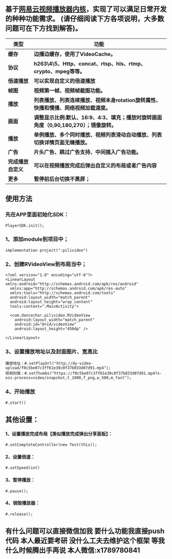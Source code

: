 
## 基于[网易云视频播放器内核](http://dev.yunxin.163.com/docs/product/)，实现了可以满足日常开发的种种功能需求。 (请仔细阅读下方各项说明，大多数问题可在下方找到解答)。


类型 | 功能
-------- | ---
**缓存**|**边播边缓存，使用了VideoCache。**
**协议**|**h263\4\5、Http、concat、rtsp、hls、rtmp、crypto、mpeg等等。**
**倍速播放**|**可以实现自定义的倍速播放**
**帧图**|**视频第一帧、视频帧截图功能。**
**播放**|**列表播放、列表连续播放、视频本身rotation旋转属性、快播和慢播、网络视频加载速度。**
**画面**|**调整显示比例:默认、16:9、4:3、填充；播放时旋转画面角度（0,90,180,270）；镜像旋转。**
**播放**|**单例播放、多个同时播放、视频列表滑动自动播放、列表切换详情页面无缝播放。**
**广告**|**片头广告、跳过广告支持、中间插入广告功能。**
**完成播放自定义**|**可以在视频播放完成后弹出自定义的布局或者广告内容**
**更多**|**暂停前后台切换不黑屏；**

## 使用方法
### 先在APP里面初始化SDK：
    PlayerSDK.init();
### 1、添加module到项目中；
    implementation project(":pilivideo")
### 2、创建RVideoView到布局当中；
    <?xml version="1.0" encoding="utf-8"?>
    <LinearLayout xmlns:android="http://schemas.android.com/apk/res/android"
      xmlns:app="http://schemas.android.com/apk/res-auto"
      xmlns:tools="http://schemas.android.com/tools"
      android:layout_width="match_parent"
      android:layout_height="wrap_content"
      tools:context=".MainActivity">

      <com.dancechar.pilivideo.RVideoView
        android:layout_width="match_parent"
        android:id="@+id/videoView"
        android:layout_height="450dp" />

    </LinearLayout>
### 3、设置播放地址以及封面图片、宽高比
    播放地址：#.setPlayUrl("http://dy-video-upload/f0c5be07c3ff61e30c0f37b033d07d91.mp4");
    视频封面：#.setThumbs("https://f0c5be07c3ff61e30c0f37b033d07d91.mp4?x-oss-process=video/snapshot,t_1000,f_png,w_500,m_fast");
### 4、开始播放
    #.start()
 
 
 ## 其他设置：
 #### 1、设置播放完成布局【类似播放完成弹出分享面板】：
    #.setCompleteController(new Test(this));
 #### 2、设置倍速：
    #.setSpeed(int)
 #### 3、暂停播放：
    #.pause();
 #### 4、销毁播放器：
    #.release();


## 有什么问题可以直接微信加我 要什么功能我直接push代码 本人最近要考研 没什么工夫去维护这个框架 等我什么时候腾出手再说 本人微信:x1789780841 

